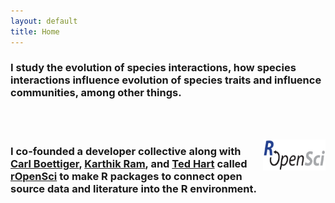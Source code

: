 ```yaml
---
layout: default
title: Home
---
```


### I study the evolution of species interactions, how species interactions influence evolution of species traits and influence communities, among other things. 

</br></br>

<!-- ### Learn about my research <a href="{{ url }}/research.html" class="badge badge-success" rel="tooltip" data-placement="right" title="Read about my research">research &raquo;</a><br>

### Publications <a href="{{ url }}/publications.html" class="badge badge-important" rel="tooltip" data-placement="right" title="just a bit of writing here and there">pubs &raquo;</a><br>

### About me <a href="{{ url }}/about.html" class="badge badge-warning" rel="tooltip" data-placement="right" title="my 'hello world'">about me &raquo;</a><br>

### Talks <a href="{{ url }}/talks.html" class="badge badge-info" rel="tooltip" data-placement="right" title="See my talks on Slideshare and in html">talks &raquo;</a> -->

<!-- <br>
<br>
 -->
<a href="http://ropensci.org/" target="_blank"><img src="img/ropensci_main.png" width="100" height="50" style="float:right"></a>
### I co-founded a developer collective along with <a href="http://www.carlboettiger.info/">Carl Boettiger</a>, <a href="http://inundata.org/">Karthik Ram</a>, and <a href="http://emhart.github.com/">Ted Hart</a> called <a href="http://ropensci.org/">rOpenSci</a> to make R packages to connect open source data and literature into the R environment. 

<!-- <br>
<br> -->
<!-- ### My Orcid <font size="4"><img src="img/orcid_small.png"><a href="http://orcid.org/0000-0003-1444-9135" target="_blank">orcid.org/0000-0003-1444-9135</a></font> -->

<!-- <div class="posts">
  {% for post in paginator.posts %}
  <div class="post">
    <h1 class="post-title">
      <a href="{{ post.url }}">
        {{ post.title }}
      </a>
    </h1>

    <span class="post-date">{{ post.date | date_to_string }}</span>

    {{ post.content }}
  </div>
  {% endfor %}
</div>

<div class="pagination">
  {% if paginator.next_page %}
    <a class="pagination-item older" href="/page{{paginator.next_page}}">Older</a>
  {% else %}
    <span class="pagination-item older">Older</span>
  {% endif %}
  {% if paginator.previous_page %}
    {% if paginator.page == 2 %}
      <a class="pagination-item newer" href="/">Newer</a>
    {% else %}
      <a class="pagination-item newer" href="/page{{paginator.previous_page}}">Newer</a>
    {% endif %}
  {% else %}
    <span class="pagination-item newer">Newer</span>
  {% endif %}
</div>

 -->